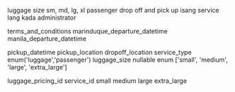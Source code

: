 

luggage size sm, md, lg, xl
passenger drop off and pick up
isang service lang kada administrator

<!-- services additions -->
terms_and_conditions
marinduque_departure_datetime
manila_departure_datetime

<!-- transport_bookings additions -->
pickup_datetime
pickup_location
dropoff_location
service_type enum('luggage','passenger')
luggage_size nullable enum ['small', 'medium', 'large', 'extra_large']

<!-- new luggage_pricings table -->
luggage_pricing_id
service_id
small
medium
large
extra_large